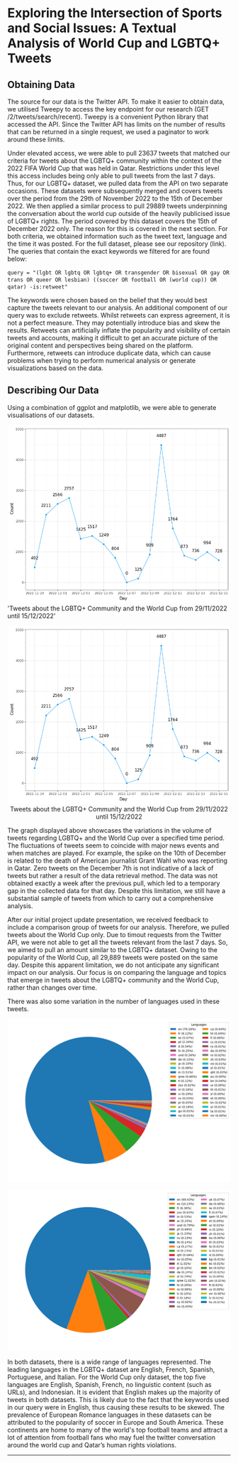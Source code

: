 # Exploring the Intersection of Sports and Social Issues: A Textual Analysis of World Cup and LGBTQ+ Tweets

## Obtaining Data

The source for our data is the Twitter API. To make it easier to obtain data, we utilised Tweepy to access the key endpoint for our research (GET /2/tweets/search/recent). Tweepy is a convenient Python library that accessed the API. Since the Twitter API has limits on the number of results that can be returned in a single request, we used a paginator to work around these limits.

Under elevated access, we were able to pull 23637 tweets that matched our criteria for tweets about the LGBTQ+ community within the context of the 2022 FIFA World Cup that was held in Qatar. Restrictions under this level this access includes being only able to pull tweets from the last 7 days. Thus, for our LGBTQ+ dataset, we pulled data from the API on two separate occasions. These datasets were subsequently merged and covers tweets over the period from the 29th of November 2022 to the 15th of December 2022. We then applied a similar process to pull 29889 tweets underpinning the conversation about the world cup outside of the heavily publicised issue of LGBTQ+ rights. The period covered by this dataset covers the 15th of December 2022 only. The reason for this is covered in the next section. For both criteria, we obtained information such as the tweet text, language and the time it was posted. For the full dataset, please see our repository (link). The queries that contain the exact keywords we filtered for are found below:

```
query = "(lgbt OR lgbtq OR lgbtq+ OR transgender OR bisexual OR gay OR trans OR queer OR lesbian) ((soccer OR football OR (world cup)) OR qatar) -is:retweet"
```


The keywords were chosen based on the belief that they would best capture the tweets relevant to our analysis. An additional component of our query was to exclude retweets. Whilst retweets can express agreement, it is not a perfect measure. They may potentially introduce bias and skew the results. Retweets can artificially inflate the popularity and visibility of certain tweets and accounts, making it difficult to get an accurate picture of the original content and perspectives being shared on the platform. Furthermore, retweets can introduce duplicate data, which can cause problems when trying to perform numerical analysis or generate visualizations based on the data.


## Describing Our Data

Using a combination of ggplot and matplotlib, we were able to generate visualisations of our datasets.

![alt text](Images/line_chart_tweet_count_A.png)'Tweets about the LGBTQ+ Community and the World Cup from 29/11/2022 until 15/12/2022'

<div style="text-align:center;">
  <img src="Images/line_chart_tweet_count_A.png" alt="Tweets about the LGBTQ+ Community and the World Cup from 29/11/2022 until 15/12/2022">
  <br>
  <caption style="color: #f2f2f2; font-style: italic;">Tweets about the LGBTQ+ Community and the World Cup from 29/11/2022 until 15/12/2022</caption>
</div>



The graph displayed above showcases the variations in the volume of tweets regarding LGBTQ+ and the World Cup over a specified time period. The fluctuations of tweets seem to coincide with major news events and when matches are played. For example, the spike on the 10th of December is related to the death of American journalist Grant Wahl who was reporting in Qatar. Zero tweets on the  December 7th is not indicative of a lack of tweets but rather a result of the data retrieval method. The data was not obtained exactly a week after the previous pull, which led to a temporary gap in the collected data for that day. Despite this limitation, we still have a substantial sample of tweets from which to carry out a comprehensive analysis.

After our initial project update presentation, we received feedback to include a comparison group of tweets for our analysis. Therefore, we pulled tweets about the World Cup only. Due to timout requests from the Twitter API, we were not able to get all the tweets relevant from the last 7 days. So, we aimed to pull an amount similar to the LGBTQ+ dataset. Owing to the popularity of the World Cup, all 29,889 tweets were posted on the same day. Despite this apparent limitation, we do not anticipate any significant impact on our analysis. Our focus is on comparing the language and topics that emerge in tweets about the LGBTQ+ community and the World Cup, rather than changes over time.

There was also some variation in the number of languages used in these tweets.

![alt text](Images/df_both_language_pie_chart.png) 

![alt text](Images/df_wc_language_pie_chart.png)


In both datasets, there is a wide range of languages represented. The leading languages in the LGBTQ+ dataset are English, French, Spanish, Portuguese, and Italian. For the World Cup only dataset, the top five languages are English, Spanish, French, no linguistic content (such as URLs), and Indonesian. It is evident that English makes up the majority of tweets in both datasets. This is likely due to the fact that the keywords used in our query were in English, thus causing these results to be skewed. The prevalence of European Romance languages in these datasets can be attributed to the popularity of soccer in Europe and South America. These continents are home to many of the world's top football teams and attract a lot of attention from football fans who may fuel the twitter conversation around the world cup and Qatar’s human rights violations.

---